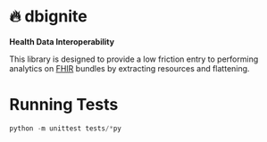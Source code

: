 # 🔥 dbignite
__Health Data Interoperability__

This library is designed to provide a low friction entry to performing analytics on 
[FHIR](https://hl7.org/fhir/bundle.html) bundles by extracting resources and flattening. 

# Running Tests


``` python
python -m unittest tests/*py
```
